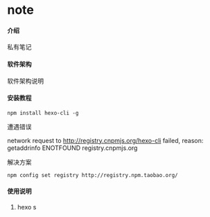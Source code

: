 # note

#### 介绍
私有笔记

#### 软件架构
软件架构说明


#### 安装教程

```
npm install hexo-cli -g
```

遭遇错误

 network request to http://registry.cnpmjs.org/hexo-cli failed, reason: getaddrinfo ENOTFOUND registry.cnpmjs.org

解决方案

```
npm config set registry http://registry.npm.taobao.org/
```

#### 使用说明

1.  hexo s
